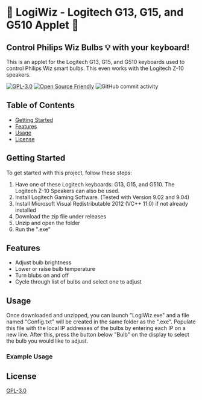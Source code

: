 # :high_brightness: LogiWiz - Logitech G13, G15, and G510 Applet :high_brightness:
## Control Philips Wiz Bulbs :bulb: with your keyboard!
This is an applet for the Logitech G13, G15, and G510 keyboards used to control Philips Wiz smart bulbs. This even works with the Logitech Z-10 speakers.

[![GPL-3.0](https://img.shields.io/badge/License-GPL%203.0-yellow.svg)](https://www.gnu.org/licenses/gpl-3.0.en.html)
[![Open Source Friendly](https://img.shields.io/badge/Open%20Source%20Friendly-violet.svg)](https://open-source.org/)
![GitHub commit activity](https://img.shields.io/github/commit-activity/m/OLeDouxEt/LogiWiz_G15_LCD_Applet)


## Table of Contents

* [Getting Started](#getting-started)
* [Features](#features)
* [Usage](#usage)
* [License](#license)

## Getting Started

To get started with this project, follow these steps:

1. Have one of these Logitech keyboards: G13, G15, and G510. The Logitech Z-10 Speakers can also be used.
2. Install Logitech Gaming Software. (Tested with Version 9.02 and 9.04)
3. Install Microsoft Visual Redistributable 2012 (VC++ 11.0) if not already installed
4. Download the zip file under releases
5. Unzip and open the folder
6. Run the ".exe"

## Features

* Adjust bulb brightness
* Lower or raise bulb temperature
* Turn blubs on and off
* Cycle through list of bulbs and select one to adjust

## Usage
Once downloaded and unzipped, you can launch "LogiWiz.exe" and a file named "Config.txt" will be created in the same folder as the ".exe".
Populate this file with the local IP addresses of the bulbs by entering each IP on a new line. After this, press the button below "Bulb" on the display to select the bulb you would like to adjust.

### Example Usage

<!--To use this project, simply run the application and follow the instructions in the console.-->
## License

[GPL-3.0](https://github.com/OLeDouxEt/LogiWiz_G15_LCD_Applet/blob/main/LICENSE)
